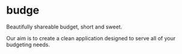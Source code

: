 # budge
Beautifully shareable budget, short and sweet.

Our aim is to create a clean application designed to serve all of your budgeting needs.
